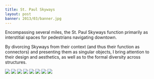 ```yaml
---
title: St. Paul Skyways
layout: post
banner: 2013/03/banner.jpg
---
```


Encompassing several miles, the St. Paul Skyways function primarily as interstitial spaces for pedestrians navigating downtown.</p><p>By divorcing Skyways from their context (and thus their function as connectors) and presenting them as singular objects, I bring attention to their design and aesthetics, as well as to the formal diversity across structures.

<img src="{{ site.assets }}/2013/03/skyway-10.jpg">

<img src="{{ site.assets }}/2013/03/skyway-4.jpg">

<img src="{{ site.assets }}/2013/03/skyway-2.jpg">

<img src="{{ site.assets }}/2013/03/skyway-1.jpg">

<img src="{{ site.assets }}/2013/03/skyway-5.jpg">

<img src="{{ site.assets }}/2013/03/skyway-3.jpg">

<img src="{{ site.assets }}/2013/03/skyway-9.jpg">

<img src="{{ site.assets }}/2013/03/skyway-6.jpg">
